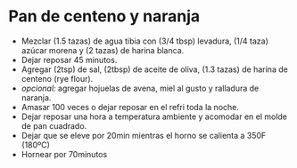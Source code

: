 # Pan de centeno y naranja

- Mezclar (1.5 tazas) de agua tibia con (3/4 tbsp) levadura, (1/4 taza) azúcar morena y (2 tazas) de harina blanca.
- Dejar reposar 45 minutos.
- Agregar (2tsp) de sal, (2tbsp) de aceite de oliva, (1.3 tazas) de harina de centeno (rye flour).
- *opcional:* agregar hojuelas de avena, miel al gusto y ralladura de naranja.
- Amasar 100 veces o dejar reposar en el refri toda la noche.
- Dejar reposar una hora a temperatura ambiente y acomodar en el molde de pan cuadrado.
- Dejar que se eleve por 20min mientras el horno se calienta a 350F (180ºC)
- Hornear por 70minutos